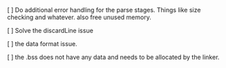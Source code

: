 [ ] 	Do additional error handling for the parse stages.
	Things like size checking and whatever.
	also free unused memory.

[ ] 	Solve the discardLine issue

[ ] 	the data format issue.

[ ] 	the .bss does not have any data and needs to be
	allocated by the linker.